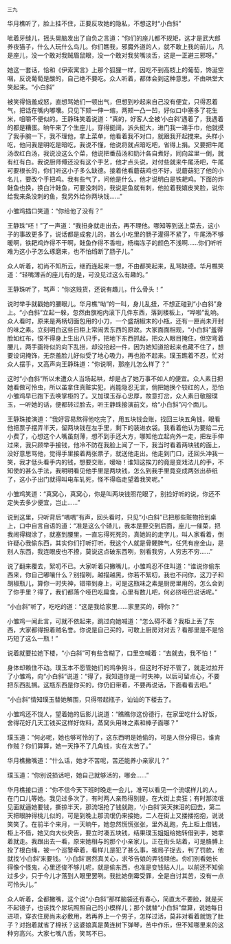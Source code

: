     三九 

   华月樵听了，脸上挂不住，正要反攻她的隐私，不想这时“小白斜”

   呲着牙缝儿，摇头晃脑发出了自负之言道：“你们的座儿都不规矩，这才是武大郎养夜猫子，什么人玩什么鸟儿。你们瞧我，邪魔外道的人，就不敢上我的前儿，凡是座儿，没一个敢对我贼眉鼠眼，没一个敢对我贫嘴淡舌，这是一正避三邪呀。”

   她这一套话，恰和《伊索寓言》上那个狐狸一样，因吃不到高枝上的葡萄，馋涎空咽，反说葡萄是酸的，自己绝不要吃。众人听着，都体会到这种意思，不由哄堂大笑起来。“小白斜”

   被笑得恼羞成怒，直想骂她们一顿出气，但想到吵起来自己没有便宜，只得忍着气，把话在嘴内嘟囔。只见下颏一伸一缩，两颊一凸一凹，好似口中塞多了花生米，咀嚼不便似的。王静珠笑着说道：“真的，好客人全被‘小白斜’遇着了，我遇着的都是糟蛋。晌午来了个生座儿，穿得挺阔，派头挺大，进门我一递手巾，他就摸了我手腕一下，我不理他，拿上菜单，他看着我不对口，就跟我开起搅来。头样小吃，他问我是明吃是暗吃，我说不懂，他说将就点暗吃吧，省得上捐。又要把牛尾汤改红白汤，我说没这么个菜，他说把番茄汤和奶汁各自煮好，同向盆里一倒，就有红有白。我说厨师傅还没有这个手艺，他才点头说，对付些就来牛尾汤吧，牛尾可要根长的，你们听这小子多么缺德。接着他看蘑菇鸡也不好，说蘑菇犯了他的小名儿，要改个手把鸡。我有些气了，问他是什么，他才说明白是铁耙鸡。下面的炸鲑鱼也换，换白汁鲑鱼，可要没刺的，我说是鱼就有刺，他拉着我嬉皮笑脸，说你给我来条没刺的鱼，我另外给你两块钱……”

   小雏鸡插口笑道：“你给他了没有？”

   王静珠“呸！”了一声道：“我扭身就走出去，再不理他。哪知等到送上菜去，这小子的事故更多了，说话都是成套儿的，甚么小吃里的肠子灌得不紧了，牛尾汤不够暖啊，铁耙鸡炸得不干啊，鲑鱼作得不香啦，杨梅冻子的颜色不浅啊……你们听听难为这小子怎么琢磨来，也不怕绉断了肠子儿。”

   众人听着，初尚不知所云，继而连起来一想，不由都笑起来，乱骂缺德。华月樵笑道：“轻嘴薄舌的座儿有的是，可没见过这么有趣的。”

   王静珠听了，骂声：“你这贱货，还说有趣儿，什么骨头！”

   说时举手就戳她的腰眼儿。华月樵“呦”的一叫，身儿乱扭，不想正碰到“小白斜”身上。“小白斜”立起一躲，忽然由旗袍内滚下几件东西，落到楼板上，“哗啦”乱响。众人看时，原来是两柄切面包用的小刀，一个盛胡椒末的小瓶，还有一匣尚未开封的味之素。立刻明白这些日柜上常闹丢东西的原故。大家面面相观，“小白斜”羞得脸如红布，恨不得身上生出八只手，把地下东西抓起，把众人眼目掩住，但空弯着腰儿，两手画符似的向下乱捞，却没拾起一件，因为她知道拾起来也藏不住了，想要设词掩饰，无奈羞脸儿好似受了地心吸力，再也抬不起来。璞玉瞧着不忍，忙对众人摆手，又高声向王静珠道：“你说啊，那座儿怎么样了？”

   这时“小白斜”所以未遭众人当场起哄，却是占了她万事不如人的便宜。众人素日把她看做可怜虫，所以虽拿住真赃实犯，尚能隐忍无言，倘把她换个较红的人，恐怕小雏鸡早已跑下去唤掌柜的了。又加璞玉存心忠厚，故意打岔，众人素日敬服璞玉，一听她的话，便都转过脸去，听王静珠接演前文，给“小白斜”闪个面儿。

   王静珠接演道：“我好容易熬得他吃完了，用五块钱会账，找回三块五角钱，眼看他把票子摆弄半天，留两块钱在左手里，剩下的装进衣袋。我看着他认为要给二元小费了，心想这个人嘴虽刻薄，想不到手还大方，哪知他立起向外一走，把左手伸过来，我只顾举手接钱，他冷不防在我脸上闻了一下，我当时看着两块钱的面上，没好意思骂他，觉得手里接着两张票子，就送他走出。他走到门口，还回头冲我一笑，我才低头看手内的钱，想要交账，嗳呦！谁知这挨刀的竟是变戏法儿的手，不知使的甚么手法，我明明看见他手里是两块钱，怎么到我手里竟变成两张出恭纸了，这小子出门就得叫电车轧死，怪不得临走望着我笑呢。”

   小雏鸡笑道：“真窝心，真窝心，你是叫两块钱照花眼了，别捡好听的说，你还不定失去多少便宜，岂止……”

   说到这里，只听背后“喁喁”有声，回头看时，只见“小白斜”已把那些赃物拾到桌上，口中自言自语的道：“准是这么个碴儿，我本是要交到后面，座儿一催菜，把我闹得糊涂了，就塞到腰里，一直忘得死死的，真她妈的走字儿，叫人家看着，倒许疑心我偷东西，其实你们打听打听，我这个人就是骨鲠脾气，任凭有座金山，是别人东西，我连眼皮也不撩，莫说这点破东西咧，别看我穷，人穷志不穷……”

   说了翻来覆去，絮叨不已。大家听着只撇嘴儿，小雏鸡忍不住叫道：“谁说你偷东西来，你自己嘟嚷什么？别描咧，越描越黑，你若不絮叨，我也不问你，这刀子和胡椒瓶儿，算你一时失神，错带到身上，可是这瓶味之素是厨房里用的，怎么会到了你手里？得了，我们都落个哑巴吃扁食，心里有数儿吧，何必挤哑巴说话呢。”

   “小白斜”听了，吃吃的道：“这是我给家里……家里买的，碍你？”

   小雏鸡一闻此言，可就不依起来，跳过向她喊道：“怎么碍不着？我柜上丢了东西，大家都得担着贼名誉。你说是自己买的，可敢上厨房对对去？看那里是不是恰巧短了这么一瓶！”

   说着就要拉她下楼，“小白斜”可有些含糊了，口里空喊着：“去就去，我不怕！”

   身体却赖住不动。璞玉本不愿管她们的鸡争狗斗，但这时不好不管了，就走过拉开了小雏鸡，向“小白斜”说道：“得了，我知道你是一时失神，以后可留点心，不要把东西乱搁。这瓶东西是你买的，你仍旧带着，不要再说话，下面看看去吧。”

   “小白斜”情知璞玉替她解围，只得带起瓶子，讪讪的下楼去了。

   小雏鸡还不饶人，望着她的后影儿说道：“瞧瞧你这份德行，在家里吃什么好饭，舍得花好几天工钱买这样好佐料，蒸窝头用味之素和棒子面哪？”

   璞玉道：“何必呢，她也够可怜的了，这东西明是她偷的，可是人但分得已，谁肯作贼？你们算算，她一天挣不了几角钱，实在太苦了。”

   华月樵撇嘴道：“什么话，她才不苦呢，苦还能养小亲家儿？”

   璞玉道：“你别说损话吧，她自己就够活的，哪会……”

   华月樵接口道：“你不信今天下班时晚走一会儿，准可以看见一个流氓样儿的人，在门口儿等她。我见过多次了，有时两人亲热得别提，在大街上卖狂；有时那流氓见面就逼她要钱，撕掠半天，那流氓抢了钱就跑，‘小白斜’哭天抹泪的回去，第二天把眼肿得桃儿似的，可是到晚上那流氓仍来接她，二人在街上又搂搂抱抱，说说笑笑了。在前半个来月，一天晌午，她忽然慌慌张张，里外乱跑，先上柜上借钱，柜上不借，她又向大伙央告，要立时凑五块钱，结果璞玉姐姐给她转借到手，她拿着就走。我跟出去一看，原来她相与的那个小亲家儿，正在街头站着，可是胳膊上拴了根白绳，被一个巡警牵着，看样儿是犯了甚么事，被局子捉去，判了罚款，他就找‘小白斜’来要钱。‘小白斜’居然真关心，求爷告娘的弄钱赎他。你们别看她长得像个怪鬼，心里还俊不够儿呢，就是偷东西，也准是变钱贴人儿。以前还不知偷过多少，只于今儿才落到人眼里罢咧。我批她倒霉受罪，全是自讨其苦，没有一点可怜头儿。”

   众人听着，全都撇嘴，这个说“小白斜”那样脑袋还有春心，简直太不要脸，就是买不起镜子，也该找个尿坑照照自己的小模样儿；那个就替“小白斜”盘算，说她每日进项，穿衣住房尚未必敷用，若再养上一个男子，怎样过活，莫非对看着就饱了肚子？对抱着就省了棉袄？这婆娘真是黄连树下弹琴，苦中作乐，但不知哪里来的这种穷高兴。大家七嘴八舌，笑骂不已。

